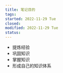 ```yaml
---
title: 笔记目的
tags:   
started: 2022-11-29 Tue
closed: 
modified: 2022-11-29 Tue
status: 
---
```

- 提炼经验
- 巩固知识
- 掌握知识
- 形成自己的知识体系
